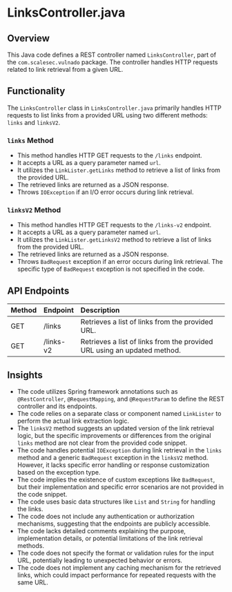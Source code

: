 # LinksController.java

## Overview

This Java code defines a REST controller named `LinksController`, part of the `com.scalesec.vulnado` package. The controller handles HTTP requests related to link retrieval from a given URL.

## Functionality

The `LinksController` class in `LinksController.java` primarily handles HTTP requests to list links from a provided URL using two different methods: `links` and `linksV2`.

### `links` Method

*   This method handles HTTP GET requests to the `/links` endpoint.
*   It accepts a URL as a query parameter named `url`.
*   It utilizes the `LinkLister.getLinks` method to retrieve a list of links from the provided URL.
*   The retrieved links are returned as a JSON response.
*   Throws `IOException` if an I/O error occurs during link retrieval.

### `linksV2` Method

*   This method handles HTTP GET requests to the `/links-v2` endpoint.
*   It accepts a URL as a query parameter named `url`.
*   It utilizes the `LinkLister.getLinksV2` method to retrieve a list of links from the provided URL.
*   The retrieved links are returned as a JSON response.
*   Throws `BadRequest` exception if an error occurs during link retrieval. The specific type of `BadRequest` exception is not specified in the code.

## API Endpoints

| Method | Endpoint        | Description                                                              |
| :----- | :------------- | :------------------------------------------------------------------------ |
| GET    | /links         | Retrieves a list of links from the provided URL.                         |
| GET    | /links-v2      | Retrieves a list of links from the provided URL using an updated method. |

## Insights

*   The code utilizes Spring framework annotations such as `@RestController`, `@RequestMapping`, and `@RequestParam` to define the REST controller and its endpoints.
*   The code relies on a separate class or component named `LinkLister` to perform the actual link extraction logic.
*   The `linksV2` method suggests an updated version of the link retrieval logic, but the specific improvements or differences from the original `links` method are not clear from the provided code snippet.
*   The code handles potential `IOException` during link retrieval in the `links` method and a generic `BadRequest` exception in the `linksV2` method. However, it lacks specific error handling or response customization based on the exception type.
*   The code implies the existence of custom exceptions like `BadRequest`, but their implementation and specific error scenarios are not provided in the code snippet.
*   The code uses basic data structures like `List` and `String` for handling the links.
*   The code does not include any authentication or authorization mechanisms, suggesting that the endpoints are publicly accessible.
*   The code lacks detailed comments explaining the purpose, implementation details, or potential limitations of the link retrieval methods.
*   The code does not specify the format or validation rules for the input URL, potentially leading to unexpected behavior or errors.
*   The code does not implement any caching mechanism for the retrieved links, which could impact performance for repeated requests with the same URL.

